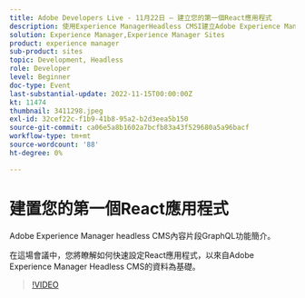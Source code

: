 ```yaml
---
title: Adobe Developers Live - 11月22日 — 建立您的第一個React應用程式
description: 使用Experience ManagerHeadless CMSI建立Adobe Experience Manager Headless CMS內容片段GraphQL功能的第一個React應用程式。在此會議中，您將瞭解如何快速設定React應用程式，並搭配來自Adobe Experience Manager Headless CMS的資料。
solution: Experience Manager,Experience Manager Sites
product: experience manager
sub-product: sites
topic: Development, Headless
role: Developer
level: Beginner
doc-type: Event
last-substantial-update: 2022-11-15T00:00:00Z
kt: 11474
thumbnail: 3411298.jpeg
exl-id: 32cef22c-f1b9-41b8-95a2-b2d3eea5b150
source-git-commit: ca06e5a8b1602a7bcfb83a43f529680a5a96bacf
workflow-type: tm+mt
source-wordcount: '88'
ht-degree: 0%

---
```


# 建置您的第一個React應用程式

Adobe Experience Manager headless CMS內容片段GraphQL功能簡介。

在這場會議中，您將瞭解如何快速設定React應用程式，以來自Adobe Experience Manager Headless CMS的資料為基礎。

>[!VIDEO](https://video.tv.adobe.com/v/3411298/?quality=12&learn=on)
